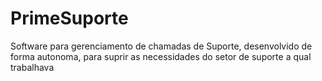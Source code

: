 # PrimeSuporte
Software para gerenciamento de chamadas de Suporte, desenvolvido de forma autonoma, para suprir as necessidades do setor de suporte a qual trabalhava
